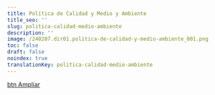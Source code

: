 ```yaml
---
title: Política de Calidad y Medio y Ambiente
title_seo: ''
slug: politica-calidad-medio-ambiente
description: ''
image: /240207.dir01.politica-de-calidad-y-medio-ambiente_001.png
toc: false
draft: false
noindex: true
translationKey: politica-calidad-medio-ambiente
---
```


[btn Ampliar](politica-calidad-medio-ambiente.png)
